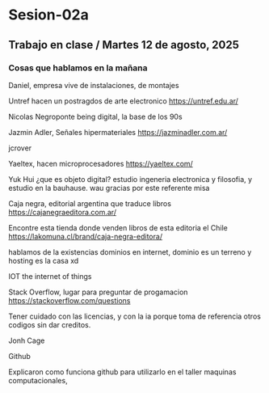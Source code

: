 # Sesion-02a

## Trabajo en clase / Martes 12 de agosto, 2025

### Cosas que hablamos en la mañana

Daniel, empresa vive de instalaciones, de montajes 

Untref hacen un postragdos de arte electronico <https://untref.edu.ar/>

Nicolas Negroponte being digital, la base de los 90s

Jazmin Adler, Señales hipermateriales <https://jazminadler.com.ar/>

jcrover

Yaeltex, hacen microprocesadores <https://yaeltex.com/>

Yuk Hui ¿que es objeto digital? estudio ingeneria electronica y filosofia, y estudio en la bauhause. wau gracias por este referente misa

Caja negra, editorial argentina que traduce libros <https://cajanegraeditora.com.ar/>

Encontre esta tienda donde venden libros de esta editoria el Chile <https://lakomuna.cl/brand/caja-negra-editora/>

hablamos de la existencias dominios en internet, dominio es un terreno y hosting es la casa xd

IOT the internet of things

Stack Overflow, lugar para preguntar de progamacion <https://stackoverflow.com/questions>

Tener cuidado con las licencias, y con la ia porque toma de referencia otros codigos sin dar creditos.

Jonh Cage

Github

Explicaron como funciona github para utilizarlo en el taller maquinas computacionales, 





